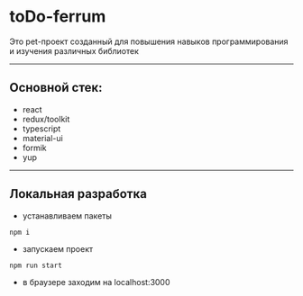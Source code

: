 # toDo-ferrum

Это pet-проект созданный для повышения навыков программирования и изучения различных библиотек

---

## Основной стек:

- react
- redux/toolkit
- typescript
- material-ui
- formik
- yup

---

## Локальная разработка

- устанавливаем пакеты

```
npm i
```

- запускаем проект

```
npm run start
```

- в браузере заходим на localhost:3000

